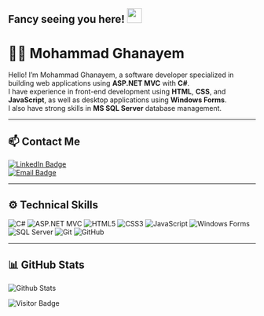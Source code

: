 ## Fancy seeing you here! <img src="https://raw.githubusercontent.com/aemmadi/aemmadi/master/wave.gif" width="30">

# 👨‍💻 Mohammad Ghanayem

Hello! I’m Mohammad Ghanayem, a software developer specialized in building web applications using **ASP.NET MVC** with **C#**.  
I have experience in front-end development using **HTML**, **CSS**, and **JavaScript**, as well as desktop applications using **Windows Forms**.  
I also have strong skills in **MS SQL Server** database management.

---

## 📫 Contact Me

[![LinkedIn Badge](https://img.shields.io/badge/-Mohammed%20Ghanayem-blue?style=flat-square&logo=Linkedin&logoColor=white&link=https://www.linkedin.com/in/mohammed-ghanayem-28b7a8366)](https://www.linkedin.com/in/mohammed-ghanayem-28b7a8366)  
[![Email Badge](https://img.shields.io/badge/-ghanayem.dev@proton.me-c14438?style=flat-square&logo=protonmail&logoColor=white&link=mailto:ghanayem.dev@proton.me)](mailto:ghanayem.dev@proton.me)

---

## ⚙️ Technical Skills

![C#](https://img.shields.io/badge/-C%23-239120?style=flat-square&logo=c-sharp&logoColor=white)
![ASP.NET MVC](https://img.shields.io/badge/-ASP.NET%20MVC-512BD4?style=flat-square&logo=dotnet&logoColor=white)
![HTML5](https://img.shields.io/badge/-HTML5-E34F26?style=flat-square&logo=html5&logoColor=white)
![CSS3](https://img.shields.io/badge/-CSS3-1572B6?style=flat-square&logo=css3)
![JavaScript](https://img.shields.io/badge/-JavaScript-black?style=flat-square&logo=javascript)
![Windows Forms](https://img.shields.io/badge/-Windows%20Forms-0078D4?style=flat-square&logo=windows&logoColor=white)
![SQL Server](https://img.shields.io/badge/-SQL%20Server-CC2927?style=flat-square&logo=microsoft-sql-server&logoColor=white)
![Git](https://img.shields.io/badge/-Git-black?style=flat-square&logo=git)
![GitHub](https://img.shields.io/badge/-GitHub-181717?style=flat-square&logo=github)

---

## 📊 GitHub Stats

![Github Stats](https://github-readme-stats.vercel.app/api?username=ghanayemm&count_private=true&show_icons=true&include_all_commits=true)

![Visitor Badge](https://visitor-badge.laobi.icu/badge?page_id=ghanayemm)
